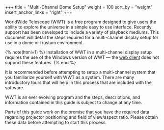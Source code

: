 +++
title = "Multi-Channel Dome Setup"
weight = 100
sort_by = "weight"
insert_anchor_links = "right"
+++

WorldWide Telescope (WWT) is a free program designed to give users the ability
to explore the universe in a simple easy to use interface. Recently support
has been developed to include a variety of playback mediums. This document
will detail the steps required for a multi-channel display setup for use in a
dome or frustum environment.

{% note(html=1) %}
Installation of WWT in a multi-channel display setup requires the use of the
Windows version of WWT — the <a href="//worldwidetelescope.org/webclient/">web
client</a> does not support these features.
{% end %}

It is recommended before attempting to setup a multi-channel system that you
familiarize yourself with WWT as a system. There are many introductory tours
that will help in this process that are included with the software.

WWT is an ever evolving program and the steps, descriptions, and information
contained in this guide is subject to change at any time.

Parts of this guide work on the premise that you have the required data
regarding projector positioning and field of view/aspect ratio. Please obtain
these data before attempting to start this process.
